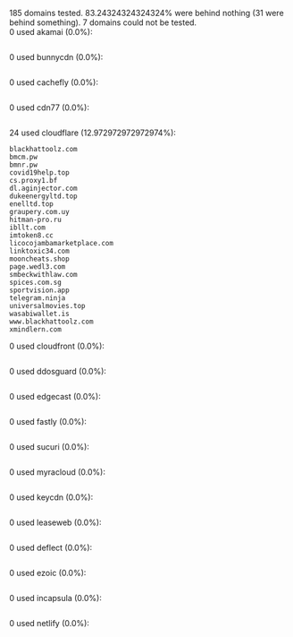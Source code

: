 185 domains tested. 83.24324324324324% were behind nothing (31 were behind something). 7 domains could not be tested.<br>
0 used akamai (0.0%):
```

```

0 used bunnycdn (0.0%):
```

```

0 used cachefly (0.0%):
```

```

0 used cdn77 (0.0%):
```

```

24 used cloudflare (12.972972972972974%):
```
blackhattoolz.com
bmcm.pw
bmnr.pw
covid19help.top
cs.proxy1.bf
dl.aginjector.com
dukeenergyltd.top
enelltd.top
graupery.com.uy
hitman-pro.ru
ibllt.com
imtoken8.cc
licocojambamarketplace.com
linktoxic34.com
mooncheats.shop
page.wedl3.com
smbeckwithlaw.com
spices.com.sg
sportvision.app
telegram.ninja
universalmovies.top
wasabiwallet.is
www.blackhattoolz.com
xmindlern.com
```

0 used cloudfront (0.0%):
```

```

0 used ddosguard (0.0%):
```

```

0 used edgecast (0.0%):
```

```

0 used fastly (0.0%):
```

```

0 used sucuri (0.0%):
```

```

0 used myracloud (0.0%):
```

```

0 used keycdn (0.0%):
```

```

0 used leaseweb (0.0%):
```

```

0 used deflect (0.0%):
```

```

0 used ezoic (0.0%):
```

```

0 used incapsula (0.0%):
```

```

0 used netlify (0.0%):
```

```

